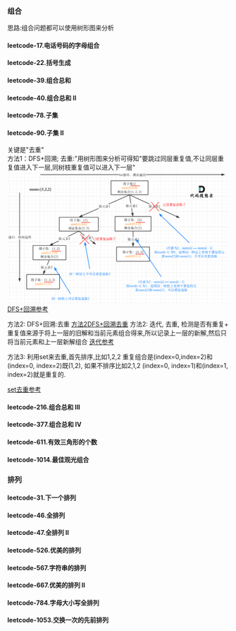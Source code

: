 ### 组合
思路:组合问题都可以使用树形图来分析
####  leetcode-17.电话号码的字母组合  
####  leetcode-22.括号生成  
####  leetcode-39.组合总和  
####  leetcode-40.组合总和 II  
####  leetcode-78.子集  


####  leetcode-90.子集 II  
关键是"去重"  
方法1：DFS+回溯; 去重:"用树形图来分析可得知"要跳过同层重复值,不让同层重复值进入下一层,同树枝重复值可以进入下一层"    
![test image size](../pictures/90-子集II-回溯-树形图-重复数-跳过同层-不跳过同树枝.png)  
[DFS+回溯参考](https://leetcode-cn.com/problems/subsets-ii/solution/90-zi-ji-iiche-di-li-jie-zi-ji-wen-ti-ru-he-qu-zho/)  

方法2: DFS+回溯:去重
[方法2DFS+回溯去重](https://leetcode-cn.com/problems/combination-sum-ii/solution/zu-he-zong-he-ii-by-leetcode-solution/)
方法2: 迭代, 去重, 检测是否有重复+ 重复值来源于将上一层的旧解和当前元素组合得来,所以记录上一层的新解,然后只将当前元素和上一层新解组合
[迭代参考](https://leetcode-cn.com/problems/subsets-ii/solution/xiang-xi-tong-su-de-si-lu-fen-xi-duo-jie-fa-by-19/)  

方法3: 利用set来去重,首先排序,比如1,2,2 重复组合是(index=0,index=2)和(index=0, index=2)既(1,2), 如果不排序比如2,1,2 (index=0, index=1)和(index=1, index=2)就是重复的.
 
[set去重参考](https://leetcode-cn.com/problems/subsets-ii/solution/hashsetdi-gui-by-cyingenohalt-2c2i/)
####  leetcode-216.组合总和 III  
####  leetcode-377.组合总和 Ⅳ  
####  leetcode-611.有效三角形的个数   
####  leetcode-1014.最佳观光组合     

### 排列
####  leetcode-31.下一个排列  
####  leetcode-46.全排列  
####  leetcode-47.全排列 II  
####  leetcode-526.优美的排列  
####  leetcode-567.字符串的排列   
####  leetcode-667.优美的排列 II  
####  leetcode-784.字母大小写全排列   
####  leetcode-1053.交换一次的先前排列    